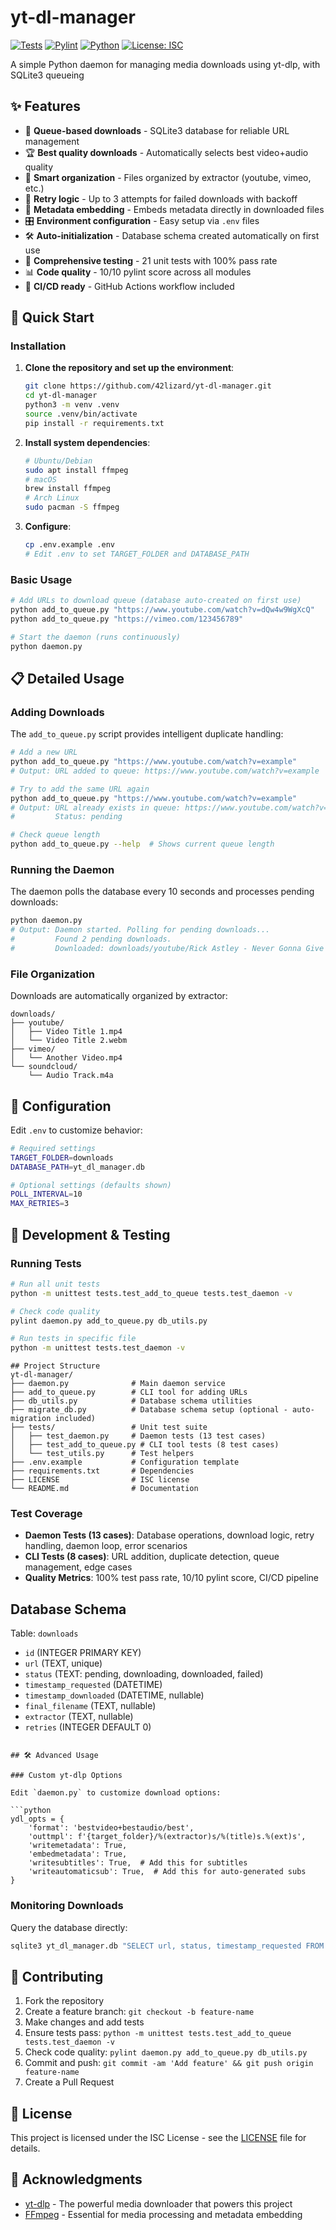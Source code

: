 # yt-dl-manager

[![Tests](https://github.com/42lizard/yt-dl-manager/workflows/Tests/badge.svg)](https://github.com/42lizard/yt-dl-manager/actions/workflows/test.yml)
[![Pylint](https://github.com/42lizard/yt-dl-manager/workflows/Pylint/badge.svg)](https://github.com/42lizard/yt-dl-manager/actions/workflows/pylint.yml)
[![Python](https://img.shields.io/badge/python-3.8%2B-blue)](https://www.python.org/downloads/)
[![License: ISC](https://img.shields.io/badge/License-ISC-blue.svg)](https://opensource.org/licenses/ISC)

A simple Python daemon for managing media downloads using yt-dlp, with SQLite3 queueing
## ✨ Features

- 🎯 **Queue-based downloads** - SQLite3 database for reliable URL management
- 🏆 **Best quality downloads** - Automatically selects best video+audio quality
- 📁 **Smart organization** - Files organized by extractor (youtube, vimeo, etc.)
- 🔄 **Retry logic** - Up to 3 attempts for failed downloads with backoff
- 📝 **Metadata embedding** - Embeds metadata directly in downloaded files
- 🎛️ **Environment configuration** - Easy setup via `.env` files
- 🛠️ **Auto-initialization** - Database schema created automatically on first use
- 🧪 **Comprehensive testing** - 21 unit tests with 100% pass rate
- 📊 **Code quality** - 10/10 pylint score across all modules
- 🚀 **CI/CD ready** - GitHub Actions workflow included

## 🚀 Quick Start

### Installation

1. **Clone the repository and set up the environment**:
   ```bash
   git clone https://github.com/42lizard/yt-dl-manager.git
   cd yt-dl-manager
   python3 -m venv .venv
   source .venv/bin/activate
   pip install -r requirements.txt
   ```

2. **Install system dependencies**:
   ```bash
   # Ubuntu/Debian
   sudo apt install ffmpeg
   # macOS
   brew install ffmpeg
   # Arch Linux
   sudo pacman -S ffmpeg
   ```

3. **Configure**:
   ```bash
   cp .env.example .env
   # Edit .env to set TARGET_FOLDER and DATABASE_PATH
   ```

### Basic Usage

```bash
# Add URLs to download queue (database auto-created on first use)
python add_to_queue.py "https://www.youtube.com/watch?v=dQw4w9WgXcQ"
python add_to_queue.py "https://vimeo.com/123456789"

# Start the daemon (runs continuously)
python daemon.py
```

## 📋 Detailed Usage

### Adding Downloads

The `add_to_queue.py` script provides intelligent duplicate handling:

```bash
# Add a new URL
python add_to_queue.py "https://www.youtube.com/watch?v=example"
# Output: URL added to queue: https://www.youtube.com/watch?v=example

# Try to add the same URL again
python add_to_queue.py "https://www.youtube.com/watch?v=example"
# Output: URL already exists in queue: https://www.youtube.com/watch?v=example
#         Status: pending

# Check queue length
python add_to_queue.py --help  # Shows current queue length
```

### Running the Daemon

The daemon polls the database every 10 seconds and processes pending downloads:

```bash
python daemon.py
# Output: Daemon started. Polling for pending downloads...
#         Found 2 pending downloads.
#         Downloaded: downloads/youtube/Rick Astley - Never Gonna Give You Up.mp4
```

### File Organization

Downloads are automatically organized by extractor:

```
downloads/
├── youtube/
│   ├── Video Title 1.mp4
│   └── Video Title 2.webm
├── vimeo/
│   └── Another Video.mp4
└── soundcloud/
    └── Audio Track.m4a
```

## 🔧 Configuration

Edit `.env` to customize behavior:

```bash
# Required settings
TARGET_FOLDER=downloads
DATABASE_PATH=yt_dl_manager.db

# Optional settings (defaults shown)
POLL_INTERVAL=10
MAX_RETRIES=3
```

## 🧪 Development & Testing

### Running Tests

```bash
# Run all unit tests
python -m unittest tests.test_add_to_queue tests.test_daemon -v

# Check code quality
pylint daemon.py add_to_queue.py db_utils.py

# Run tests in specific file
python -m unittest tests.test_daemon -v
```

```
## Project Structure
yt-dl-manager/
├── daemon.py              # Main daemon service
├── add_to_queue.py        # CLI tool for adding URLs  
├── db_utils.py            # Database schema utilities
├── migrate_db.py          # Database schema setup (optional - auto-migration included)
├── tests/                 # Unit test suite
│   ├── test_daemon.py     # Daemon tests (13 test cases)
│   ├── test_add_to_queue.py # CLI tool tests (8 test cases)
│   └── test_utils.py      # Test helpers
├── .env.example           # Configuration template
├── requirements.txt       # Dependencies
├── LICENSE                # ISC license
└── README.md              # Documentation
```

### Test Coverage

- **Daemon Tests (13 cases)**: Database operations, download logic, retry handling, daemon loop, error scenarios
- **CLI Tests (8 cases)**: URL addition, duplicate detection, queue management, edge cases
- **Quality Metrics**: 100% test pass rate, 10/10 pylint score, CI/CD pipeline

## Database Schema
Table: `downloads`
- `id` (INTEGER PRIMARY KEY)
- `url` (TEXT, unique)
- `status` (TEXT: pending, downloading, downloaded, failed)
- `timestamp_requested` (DATETIME)
- `timestamp_downloaded` (DATETIME, nullable)
- `final_filename` (TEXT, nullable)
- `extractor` (TEXT, nullable)
- `retries` (INTEGER DEFAULT 0)
```

## 🛠️ Advanced Usage

### Custom yt-dlp Options

Edit `daemon.py` to customize download options:

```python
ydl_opts = {
    'format': 'bestvideo+bestaudio/best',
    'outtmpl': f'{target_folder}/%(extractor)s/%(title)s.%(ext)s',
    'writemetadata': True,
    'embedmetadata': True,
    'writesubtitles': True,  # Add this for subtitles
    'writeautomaticsub': True,  # Add this for auto-generated subs
}
```

### Monitoring Downloads

Query the database directly:

```bash
sqlite3 yt_dl_manager.db "SELECT url, status, timestamp_requested FROM downloads ORDER BY timestamp_requested DESC LIMIT 10;"
```

## 🤝 Contributing

1. Fork the repository
2. Create a feature branch: `git checkout -b feature-name`
3. Make changes and add tests
4. Ensure tests pass: `python -m unittest tests.test_add_to_queue tests.test_daemon -v`
5. Check code quality: `pylint daemon.py add_to_queue.py db_utils.py`
6. Commit and push: `git commit -am 'Add feature' && git push origin feature-name`
7. Create a Pull Request

## 📄 License

This project is licensed under the ISC License - see the [LICENSE](LICENSE) file for details.

## 🙏 Acknowledgments

- [yt-dlp](https://github.com/yt-dlp/yt-dlp) - The powerful media downloader that powers this project
- [FFmpeg](https://ffmpeg.org/) - Essential for media processing and metadata embedding
